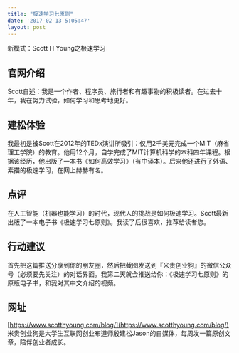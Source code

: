 ```yaml
---
title: "极速学习七原则"
date: '2017-02-13 5:05:47'
layout: post
---
```

新模式：Scott H Young之极速学习
## 官网介绍
Scott自述：我是一个作者、程序员、旅行者和有趣事物的积极读者。在过去十年，我在努力试验，如何学习和思考地更好。
## 建松体验
我最初是被Scott在2012年的TEDx演讲所吸引：仅用2千美元完成一个MIT（麻省理工学院）的教育。他用12个月，自学完成了MIT计算机科学的本科四年课程。根据该经历，他出版了一本书《如何高效学习》（有中译本）。后来他还进行了外语、素描的极速学习，在网上赫赫有名。
## 点评
在人工智能（机器也能学习）的时代，现代人的挑战是如何极速学习。Scott最新出版了一本电子书《极速学习七原则》。我读了后很喜欢，推荐给读者您。
## 行动建议
首先把这篇推送分享到你的朋友圈，然后把截图发送到『米贵创业狗』的微信公众号（必须要先关注）的对话界面。我第二天就会推送给你：《极速学习七原则》的原版电子书，和我对其中文介绍的视频。
## 网址
[https://www.scotthyoung.com/blog/](https://www.scotthyoung.com/blog/)  
米贵创业狗是大学生互联网创业布道师殷建松Jason的自媒体，每周发一篇原创文章，陪伴创业者成长。
